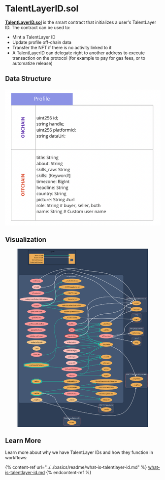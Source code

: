 # TalentLayerID.sol

[**TalentLayerID.sol**](https://github.com/TalentLayer/talentlayer-id-contracts/blob/main/contracts/TalentLayerID.sol) is the smart contract that initializes a user's TalentLayer ID. The contract can be used to:

* Mint a TalentLayer ID
* Update profile off-chain data&#x20;
* Transfer the NFT if there is no activity linked to it
* A TalentLayerID can delegate right to another address to execute transaction on the protocol (for example to pay for gas fees, or to automatize release)

## Data Structure

### ![](<../../.gitbook/assets/image (3).png>)

## Visualization

<figure><img src="../../.gitbook/assets/profile.svg" alt=""><figcaption></figcaption></figure>

## Learn More

Learn more about why we have TalentLayer IDs and how they function in workflows:&#x20;

{% content-ref url="../../basics/readme/what-is-talentlayer-id.md" %}
[what-is-talentlayer-id.md](../../basics/readme/what-is-talentlayer-id.md)
{% endcontent-ref %}
